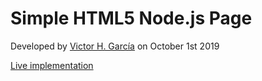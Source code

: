 Simple HTML5 Node.js Page
==================

Developed by [Victor H. García](https://www.linkedin.com/in/victor-hugo-garcia-202b1b99/) on October 1st 2019

[Live implementation](https://simple-html5-bootstrap4-page.herokuapp.com/)